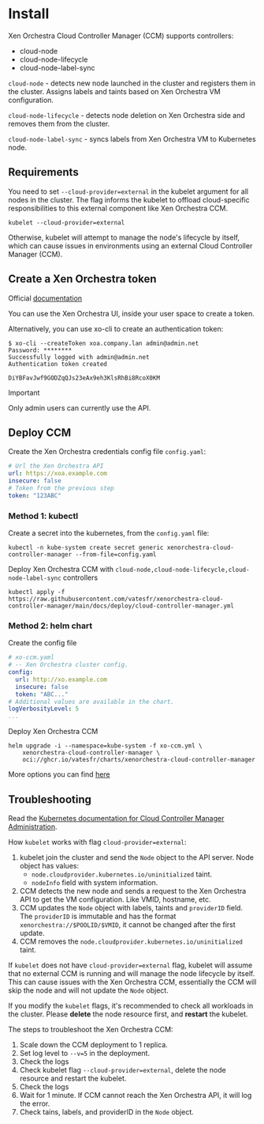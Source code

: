 # Install

Xen Orchestra Cloud Controller Manager (CCM) supports controllers:
* cloud-node
* cloud-node-lifecycle
* cloud-node-label-sync

`cloud-node` - detects new node launched in the cluster and registers them in the cluster.
Assigns labels and taints based on Xen Orchestra VM configuration.

`cloud-node-lifecycle` - detects node deletion on Xen Orchestra side and removes them from the cluster.

`cloud-node-label-sync` - syncs labels from Xen Orchestra VM to Kubernetes node.

## Requirements

You need to set `--cloud-provider=external` in the kubelet argument for all nodes in the cluster.
The flag informs the kubelet to offload cloud-specific responsibilities to this external component like Xen Orchestra CCM.

```shell
kubelet --cloud-provider=external
```

Otherwise, kubelet will attempt to manage the node's lifecycle by itself, which can cause issues in environments using an external Cloud Controller Manager (CCM).

## Create a Xen Orchestra token

Official [documentation](https://docs.xcp-ng.org/management/manage-at-scale/xo-api/#authentication)

You can use the Xen Orchestra UI, inside your user space to create a token.


Alternatively, you can use xo-cli to create an authentication token:

```shell
$ xo-cli --createToken xoa.company.lan admin@admin.net
Password: ********
Successfully logged with admin@admin.net
Authentication token created

DiYBFavJwf9GODZqQJs23eAx9eh3KlsRhBi8RcoX0KM
```
> [!IMPORTANT]  
> Only admin users can currently use the API.

## Deploy CCM

Create the Xen Orchestra credentials config file `config.yaml`:

```yaml
# Url the Xen Orchestra API
url: https://xoa.example.com
insecure: false
# Token from the previous step
token: "123ABC"
```

### Method 1: kubectl

Create a secret into the kubernetes, from the `config.yaml` file:

```shell
kubectl -n kube-system create secret generic xenorchestra-cloud-controller-manager --from-file=config.yaml
```

Deploy Xen Orchestra CCM with `cloud-node,cloud-node-lifecycle,cloud-node-label-sync` controllers

```shell
kubectl apply -f https://raw.githubusercontent.com/vatesfr/xenorchestra-cloud-controller-manager/main/docs/deploy/cloud-controller-manager.yml
```

### Method 2: helm chart

Create the config file

```yaml
# xo-ccm.yaml
# -- Xen Orchestra cluster config.
config:
  url: http://xo.example.com
  insecure: false
  token: "ABC..."
# Additional values are available in the chart.
logVerbosityLevel: 5
...
```

Deploy Xen Orchestra CCM

```
helm upgrade -i --namespace=kube-system -f xo-ccm.yml \
    xenorchestra-cloud-controller-manager \
    oci://ghcr.io/vatesfr/charts/xenorchestra-cloud-controller-manager
```

More options you can find [here](../charts/xenorchestra-cloud-controller-manager/README.md#values)

## Troubleshooting

Read the [Kubernetes documentation for Cloud Controller Manager Administration](https://kubernetes.io/docs/tasks/administer-cluster/running-cloud-controller/).

How `kubelet` works with flag `cloud-provider=external`:

1. kubelet join the cluster and send the `Node` object to the API server.
Node object has values:
    * `node.cloudprovider.kubernetes.io/uninitialized` taint.
    * `nodeInfo` field with system information.
2. CCM detects the new node and sends a request to the Xen Orchestra API to get the VM configuration. Like VMID, hostname, etc.
3. CCM updates the `Node` object with labels, taints and `providerID` field. The `providerID` is immutable and has the format `xenorchestra://$POOLID/$VMID`, it cannot be changed after the first update.
4. CCM removes the `node.cloudprovider.kubernetes.io/uninitialized` taint.

If `kubelet` does not have `cloud-provider=external` flag, kubelet will assume that no external CCM is running and will manage the node lifecycle by itself.
This can cause issues with the Xen Orchestra CCM, essentially the CCM will skip the node and will not update the `Node` object.

If you modify the `kubelet` flags, it's recommended to check all workloads in the cluster.
Please __delete__ the node resource first, and __restart__ the kubelet.

The steps to troubleshoot the Xen Orchestra CCM:
1. Scale down the CCM deployment to 1 replica.
2. Set log level to `--v=5` in the deployment.
3. Check the logs
4. Check kubelet flag `--cloud-provider=external`, delete the node resource and restart the kubelet.
5. Check the logs
6. Wait for 1 minute. If CCM cannot reach the Xen Orchestra API, it will log the error.
7. Check tains, labels, and providerID in the `Node` object.

